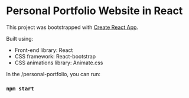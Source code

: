 # Personal Portfolio Website in React

This project was bootstrapped with [Create React App](https://github.com/facebook/create-react-app).

Built using:

- Front-end library: React
- CSS framework: React-bootstrap
- CSS animations library: Animate.css

In the /personal-portfolio, you can run:

### `npm start`
